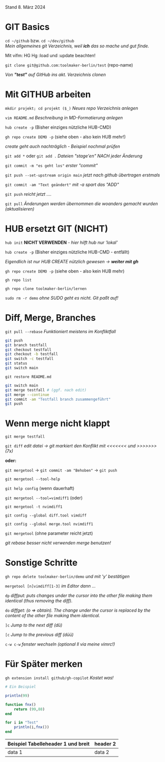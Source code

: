 Stand 8. März 2024

# GIT Basics
`cd ~/github` bzw. `cd ~/dev/github`   
*Mein allgemeines git Verzeichnis, weil **ich** das so mache und gut finde.* 

Mit vifm: HG Hg :load und :update beachten!

`git clone git@github.com:toolmaker-berlin/test` (repo-name)

*Von **"test"** auf GitHub ins akt. Verzeichnis clonen*


# Mit GITHUB arbeiten

`mkdir projekt; cd projekt ($_)`
*Neues repo Verzeichnis anlegen*

`vim README.md`
*Beschreibung in MD-Formatierung anlegen*

`hub create -p` (Bisher einziges nützliche HUB-CMD)

`gh repo create DEMO -p` (siehe oben - also kein HUB mehr!)

*create geht auch nachträglich - Beispiel nochmal prüfen*

`git add *` oder `git add .` 
*Dateien "stage'en" NACH jeder Änderung*

`git commit -m "es geht los"` 
*erster "commit"*

`git push --set-upstream origin main`
*jetzt nach github übertragen erstmals*

`git commit -am "Text geändert"`
*mit -a spart das "ADD"*

`git push`
*reicht jetzt ....*

`git pull`
*Änderungen werden übernommen die woanders gemacht wurden (aktualisieren)*


# HUB ersetzt GIT (NICHT)

`hub init`
**NICHT VERWENDEN** *- hier hilft hub nur 'lokal'*

`hub create -p` (Bisher einziges nützliche HUB-CMD - entfällt)

*Eigendlich ist nur HUB CREATE nützlich gewesen -> **weiter mit gh***

`gh repo create DEMO -p` (siehe oben - also kein HUB mehr)

`gh repo list`

`gh repo clone toolmaker-berlin/lernen`

`sudo rm -r demo` *ohne SUDO geht es nicht. Git paßt auf!*


# Diff, Merge, Branches 

`git pull --rebase`
*Funktioniert meistens im Konfliktfall*


```bash
git push
git branch testfall
git checkout testfall
git checkout -b testfall
git switch -c testfall
git status
git switch main
```

`git restore README.md`

```bash
git switch main
git merge testfall # (ggf. nach edit)
git merge --continue
git commit -am "Testfall branch zusammengeführt"
git push
```


# Wenn merge nicht klappt

`git merge testfall`

`git diff` 
*edit datei -> git markiert den Konflikt mit <<<<<<< und >>>>>>> (7x)*
    
**oder:**

`git mergetool` -> `git commit -am "Behoben"` -> `git push`

`git mergetool --tool-help`

`git help config` (wenn dauerhaft)

`git mergetool --tool=vimdiff1` (oder)

`git mergetool -t nvimdiff1`

`git config --global diff.tool vimdiff`

`git config --global merge.tool nvimdiff1`

`git mergetool` (ohne parameter reicht jetzt)
 
*git rebase besser nicht verwenden merge benutzen!*


# Sonstige Schritte

`gh repo delete toolmaker-berlin/demo`
*und mit 'y' bestätigen*

`mergetool [n]vimdiff[1-3]` *im Editor dann ...*
 
`dp`
*diffput: puts changes under the cursor into the other file making them identical (thus removing the diff).*

`do`
*diffget: (o => obtain). The change under the cursor is replaced by the content of the other file making them identical.*

`]c`
*Jump to the next diff (dü)*

`[c`
*Jump to the previous diff (düü)*

`c-w c-w`
*fenster wechseln (optional ll via meine vimrc!)*
                                                 

# Für Später merken

`gh extension install github/gh-copilot` *Kostet was!*

<!Kommentar: Ausprobieren Formate ...>

```julia
# Ein Beispiel

println(99)

function fnx()
    return (99,88)
end

for i in "Test"
    println(i,fnx())
end
```

| Beispiel Tabelleheader 1 und breit | header 2 |
|--------------------|----------|
| data 1 | data 2   |





